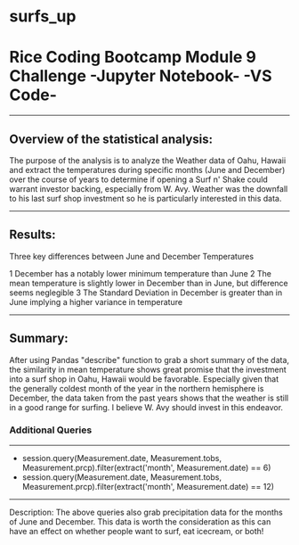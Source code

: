 # surfs_up
# Rice Coding Bootcamp Module 9 Challenge -Jupyter Notebook- -VS Code-
---

## Overview of the statistical analysis:

The purpose of the analysis is to analyze the Weather data of Oahu, Hawaii and extract the temperatures during specific months (June and December) over the course of years to determine if opening a Surf n' Shake could warrant investor backing, especially from  W. Avy. Weather was the downfall to his last surf shop investment so he is particularly interested in this data.

---
## Results:

Three key differences between June and December Temperatures

1 December has a notably lower minimum temperature than June
2 The mean temperature is slightly lower in December than in June, but difference seems neglegible
3 The Standard Deviation in December is greater than in June implying a higher variance in temperature

---
## Summary: ##

After using Pandas "describe" function to grab a short summary of the data, the similarity in mean temperature shows great promise that the investment into a surf shop in Oahu, Hawaii would be favorable. Especially given that the generally coldest month of the year in the northern hemisphere is December, the data taken from the past years shows that the weather is still in a good range for surfing. I believe W. Avy should invest in this endeavor.

### Additional Queries ###
---
* session.query(Measurement.date, Measurement.tobs, Measurement.prcp).filter(extract('month', Measurement.date) == 6)
* session.query(Measurement.date, Measurement.tobs, Measurement.prcp).filter(extract('month', Measurement.date) == 12)
---
Description: The above queries also grab precipitation data for the months of June and December. This data is worth the consideration as this can have an effect on whether people want to surf, eat icecream, or both!
